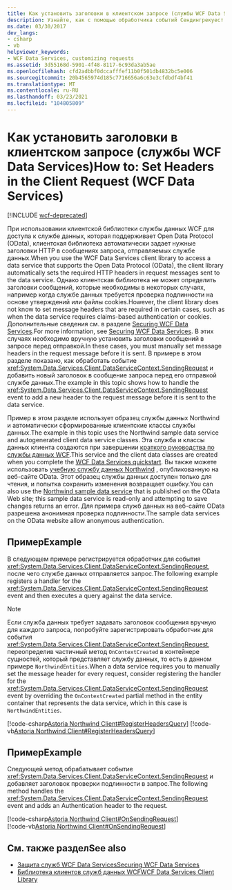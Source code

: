 ```yaml
---
title: Как установить заголовки в клиентском запросе (службы WCF Data Services)
description: Узнайте, как с помощью обработчика событий Сендингрекуест добавить новый заголовок в сообщение запроса перед его отправкой в службу данных в службы данных WCF.
ms.date: 03/30/2017
dev_langs:
- csharp
- vb
helpviewer_keywords:
- WCF Data Services, customizing requests
ms.assetid: 3d55168d-5901-4f48-8117-6c93da3ab5ae
ms.openlocfilehash: cfd2adbbf0dccafffef11b0f501db4832bc5e006
ms.sourcegitcommit: 20b4565974d185c7716656a6c63e3cfdbdf4bf41
ms.translationtype: MT
ms.contentlocale: ru-RU
ms.lasthandoff: 03/23/2021
ms.locfileid: "104805809"
---
```

# <a name="how-to-set-headers-in-the-client-request-wcf-data-services"></a><span data-ttu-id="a72c6-103">Как установить заголовки в клиентском запросе (службы WCF Data Services)</span><span class="sxs-lookup"><span data-stu-id="a72c6-103">How to: Set Headers in the Client Request (WCF Data Services)</span></span>

[!INCLUDE [wcf-deprecated](~/includes/wcf-deprecated.md)]

<span data-ttu-id="a72c6-104">При использовании клиентской библиотеки службы данных WCF для доступа к службе данных, которая поддерживает Open Data Protocol (OData), клиентская библиотека автоматически задает нужные заголовки HTTP в сообщениях запроса, отправляемых службе данных.</span><span class="sxs-lookup"><span data-stu-id="a72c6-104">When you use the WCF Data Services client library to access a data service that supports the Open Data Protocol (OData), the client library automatically sets the required HTTP headers in request messages sent to the data service.</span></span> <span data-ttu-id="a72c6-105">Однако клиентская библиотека не может определить заголовки сообщений, которые необходимы в некоторых случаях, например когда службе данных требуется проверка подлинности на основе утверждений или файлы cookies.</span><span class="sxs-lookup"><span data-stu-id="a72c6-105">However, the client library does not know to set message headers that are required in certain cases, such as when the data service requires claims-based authentication or cookies.</span></span> <span data-ttu-id="a72c6-106">Дополнительные сведения см. в разделе [Securing WCF Data Services](securing-wcf-data-services.md#clientAuthentication).</span><span class="sxs-lookup"><span data-stu-id="a72c6-106">For more information, see [Securing WCF Data Services](securing-wcf-data-services.md#clientAuthentication).</span></span> <span data-ttu-id="a72c6-107">В этих случаях необходимо вручную установить заголовки сообщений в запросе перед отправкой.</span><span class="sxs-lookup"><span data-stu-id="a72c6-107">In these cases, you must manually set message headers in the request message before it is sent.</span></span> <span data-ttu-id="a72c6-108">В примере в этом разделе показано, как обработать событие <xref:System.Data.Services.Client.DataServiceContext.SendingRequest> и добавить новый заголовок в сообщение запроса перед его отправкой службе данных.</span><span class="sxs-lookup"><span data-stu-id="a72c6-108">The example in this topic shows how to handle the <xref:System.Data.Services.Client.DataServiceContext.SendingRequest> event to add a new header to the request message before it is sent to the data service.</span></span>  
  
 <span data-ttu-id="a72c6-109">Пример в этом разделе использует образец службы данных Northwind и автоматически сформированные клиентские классы службы данных.</span><span class="sxs-lookup"><span data-stu-id="a72c6-109">The example in this topic uses the Northwind sample data service and autogenerated client data service classes.</span></span> <span data-ttu-id="a72c6-110">Эта служба и классы данных клиента создаются при завершении [краткого руководства по службы данных WCF](quickstart-wcf-data-services.md).</span><span class="sxs-lookup"><span data-stu-id="a72c6-110">This service and the client data classes are created when you complete the [WCF Data Services quickstart](quickstart-wcf-data-services.md).</span></span> <span data-ttu-id="a72c6-111">Вы также можете использовать [учебную службу данных Northwind](https://services.odata.org/Northwind/Northwind.svc/) , опубликованную на веб-сайте OData. Этот образец службы данных доступен только для чтения, и попытка сохранить изменения возвращает ошибку.</span><span class="sxs-lookup"><span data-stu-id="a72c6-111">You can also use the [Northwind sample data service](https://services.odata.org/Northwind/Northwind.svc/) that is published on the OData Web site; this sample data service is read-only and attempting to save changes returns an error.</span></span> <span data-ttu-id="a72c6-112">Для примера служб данных на веб-сайте OData разрешена анонимная проверка подлинности.</span><span class="sxs-lookup"><span data-stu-id="a72c6-112">The sample data services on the OData website allow anonymous authentication.</span></span>  
  
## <a name="example"></a><span data-ttu-id="a72c6-113">Пример</span><span class="sxs-lookup"><span data-stu-id="a72c6-113">Example</span></span>  

 <span data-ttu-id="a72c6-114">В следующем примере регистрируется обработчик для события <xref:System.Data.Services.Client.DataServiceContext.SendingRequest>, после чего службе данных отправляется запрос.</span><span class="sxs-lookup"><span data-stu-id="a72c6-114">The following example registers a handler for the <xref:System.Data.Services.Client.DataServiceContext.SendingRequest> event and then executes a query against the data service.</span></span>  
  
> [!NOTE]
> <span data-ttu-id="a72c6-115">Если служба данных требует задавать заголовок сообщения вручную для каждого запроса, попробуйте зарегистрировать обработчик для события <xref:System.Data.Services.Client.DataServiceContext.SendingRequest>, переопределив частичный метод `OnContextCreated` в контейнере сущностей, который представляет службу данных, то есть в данном примере `NorthwindEntities`.</span><span class="sxs-lookup"><span data-stu-id="a72c6-115">When a data service requires you to manually set the message header for every request, consider registering the handler for the <xref:System.Data.Services.Client.DataServiceContext.SendingRequest> event by overriding the `OnContextCreated` partial method in the entity container that represents the data service, which in this case is `NorthwindEntities`.</span></span>  
  
[!code-csharp[Astoria Northwind Client#RegisterHeadersQuery](../../../../samples/snippets/csharp/VS_Snippets_Misc/astoria_northwind_client/cs/source.cs#registerheadersquery)]
[!code-vb[Astoria Northwind Client#RegisterHeadersQuery](../../../../samples/snippets/visualbasic/VS_Snippets_Misc/astoria_northwind_client/vb/source.vb#registerheadersquery)]
  
## <a name="example"></a><span data-ttu-id="a72c6-116">Пример</span><span class="sxs-lookup"><span data-stu-id="a72c6-116">Example</span></span>  

 <span data-ttu-id="a72c6-117">Следующей метод обрабатывает событие <xref:System.Data.Services.Client.DataServiceContext.SendingRequest> и добавляет заголовок проверки подлинности в запрос.</span><span class="sxs-lookup"><span data-stu-id="a72c6-117">The following method handles the <xref:System.Data.Services.Client.DataServiceContext.SendingRequest> event and adds an Authentication header to the request.</span></span>  
  
 [!code-csharp[Astoria Northwind Client#OnSendingRequest](../../../../samples/snippets/csharp/VS_Snippets_Misc/astoria_northwind_client/cs/source.cs#onsendingrequest)]  
 [!code-vb[Astoria Northwind Client#OnSendingRequest](../../../../samples/snippets/visualbasic/VS_Snippets_Misc/astoria_northwind_client/vb/source.vb#onsendingrequest)]  
  
## <a name="see-also"></a><span data-ttu-id="a72c6-118">См. также раздел</span><span class="sxs-lookup"><span data-stu-id="a72c6-118">See also</span></span>

- [<span data-ttu-id="a72c6-119">Защита служб WCF Data Services</span><span class="sxs-lookup"><span data-stu-id="a72c6-119">Securing WCF Data Services</span></span>](securing-wcf-data-services.md)
- [<span data-ttu-id="a72c6-120">Библиотека клиентов служб данных WCF</span><span class="sxs-lookup"><span data-stu-id="a72c6-120">WCF Data Services Client Library</span></span>](wcf-data-services-client-library.md)
